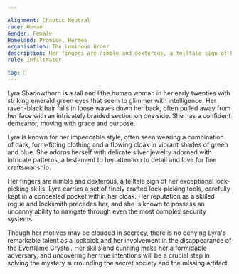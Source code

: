 ```yaml
---

Alignment: Chaotic Neutral
race: Human
Gender: Female
Homeland: Promise, Hermea
organisation: The Luminous Order
description: Her fingers are nimble and dexterous, a telltale sign of her exceptional lock-picking skills. Lyra carries a set of finely crafted lock-picking tools, carefully kept in a concealed pocket within her cloak. Her reputation as a skilled rogue and locksmith precedes her, and she is known to possess an uncanny ability to navigate through even the most complex security systems.
role: Infiltrator

tag: 👤️
---
```


Lyra Shadowthorn is a tall and lithe human woman in her early twenties with striking emerald green eyes that seem to glimmer with intelligence. Her raven-black hair falls in loose waves down her back, often pulled away from her face with an intricately braided section on one side. She has a confident demeanor, moving with grace and purpose.

Lyra is known for her impeccable style, often seen wearing a combination of dark, form-fitting clothing and a flowing cloak in vibrant shades of green and blue. She adorns herself with delicate silver jewelry adorned with intricate patterns, a testament to her attention to detail and love for fine craftsmanship.

Her fingers are nimble and dexterous, a telltale sign of her exceptional lock-picking skills. Lyra carries a set of finely crafted lock-picking tools, carefully kept in a concealed pocket within her cloak. Her reputation as a skilled rogue and locksmith precedes her, and she is known to possess an uncanny ability to navigate through even the most complex security systems.

Though her motives may be clouded in secrecy, there is no denying Lyra's remarkable talent as a lockpick and her involvement in the disappearance of the Everflame Crystal. Her skills and cunning make her a formidable adversary, and uncovering her true intentions will be a crucial step in solving the mystery surrounding the secret society and the missing artifact.